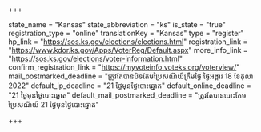 +++

state_name = "Kansas"
state_abbreviation = "ks"
is_state = "true"
registration_type = "online"
translationKey = "Kansas"
type = "register"
hp_link = "https://sos.ks.gov/elections/elections.html"
registration_link = "https://www.kdor.ks.gov/Apps/VoterReg/Default.aspx"
more_info_link = "https://sos.ks.gov/elections/voter-information.html"
confirm_registration_link = "https://myvoteinfo.voteks.org/voterview/"
mail_postmarked_deadline = "ត្រូវតែបានបិទតែមប្រៃសណីយ៍ត្រឹមថ្ងៃ​ ថ្ងៃអង្គារ 18 ខែតុលា 2022"
default_ip_deadline = "21 ថ្ងៃមុនថ្ងៃបោះឆ្នោត"
default_online_deadline = "21 ថ្ងៃមុនថ្ងៃបោះឆ្នោត"
default_mail_postmarked_deadline = "ត្រូវតែបានបោះតែមប្រៃសណីយ៍ 21 ថ្ងៃមុនថ្ងៃបោះឆ្នោត"

+++